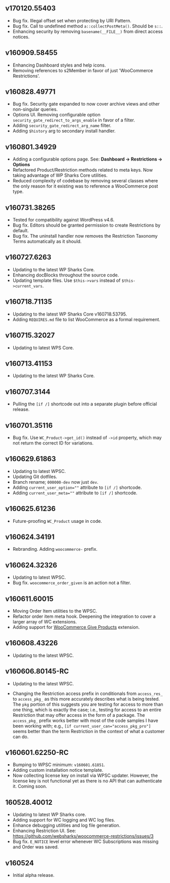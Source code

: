 ## v170120.55403

- Bug fix. Illegal offset set when protecting by URI Pattern.
- Bug fix. Call to undefined method `a::collectPostMeta()`. Should be `s::`.
- Enhancing security by removing `basename(__FILE__)` from direct access notices.

## v160909.58455

- Enhancing Dashboard styles and help icons.
- Removing references to s2Member in favor of just 'WooCommerce Restrictions'.

## v160828.49771

- Bug fix. Security gate expanded to now cover archive views and other non-singular queries.
- Options UI. Removing configurable option `security_gate_redirect_to_args_enable` in favor of a filter.
- Adding `security_gate_redirect_arg_name` filter.
- Adding `$history` arg to secondary install handler.

## v160801.34929

- Adding a configurable options page. See: **Dashboard → Restrictions → Options**
- Refactored Product/Restriction methods related to meta keys. Now taking advantage of WP Sharks Core utilities.
- Reduced complexity of codebase by removing several classes where the only reason for it existing was to reference a WooCommerce post type.

## v160731.38265

- Tested for compatibility against WordPress v4.6.
- Bug fix. Editors should be granted permission to create Restrictions by default.
- Bug fix. The uninstall handler now removes the Restriction Taxonomy Terms automatically as it should.

## v160727.6263

- Updating to the latest WP Sharks Core.
- Enhancing docBlocks throughout the source code.
- Updating template files. Use `$this->vars` instead of `$this->current_vars`.

## v160718.71135

- Updating to the latest WP Sharks Core v160718.53795.
- Adding `REQUIRES.md` file to list WooCommerce as a formal requirement.

## v160715.32027

- Updating to latest WPS Core.

## v160713.41153

- Updating to the latest WP Sharks Core.

## v160707.3144

- Pulling the `[if /]` shortcode out into a separate plugin before official release.

## v160701.35116

- Bug fix. Use `WC_Product->get_id()` instead of `->id` property, which may not return the correct ID for variations.

## v160629.61863

- Updating to latest WPSC.
- Updating Git dotfiles.
- Branch rename; `000000-dev` now just `dev`.
- Adding `current_user_option=""` attribute to `[if /]` shortcode.
- Adding `current_user_meta=""` attribute to `[if /]` shortcode.

## v160625.61236

- Future-proofing `WC_Product` usage in code.

## v160624.34191

- Rebranding. Adding `woocommerce-` prefix.

## v160624.32326

- Updating to latest WPSC.
- Bug fix. `woocommerce_order_given` is an action not a filter.

## v160611.60015

- Moving Order Item utilities to the WPSC.
- Refactor order item meta hook. Deepening the integration to cover a larger array of WC extensions.
- Adding support for [WooCommerce Give Products](https://www.woothemes.com/products/woocommerce-give-products/) extension.

## v160608.43226

- Updating to the latest WPSC.

## v160606.80145-RC

- Updating to the latest WPSC.

- Changing the Restriction access prefix in conditionals from `access_res_` to `access_pkg_` as this more accurately describes what is being tested. The `pkg` portion of this suggests you are testing for access to more than one thing, which is exactly the case; i.e., testing for access to an entire Restriction that may offer access in the form of a package. The `access_pkg_` prefix works better with most of the code samples I have been working with; e.g., `[if current_user_can="access_pkg_pro"]` seems better than the term Restriction in the context of what a customer can do.

## v160601.62250-RC

- Bumping to WPSC minimum: `v160601.61851`.
- Adding custom installation notice template.
- Now collecting license key on install via WPSC updater. However, the license key is not functional yet as there is no API that can authenticate it. Coming soon.

## 160528.40012

- Updating to latest WP Sharks core.
- Adding support for WC logging and WC log files.
- Enhance debugging utilities and log file generation.
- Enhancing Restriction UI. See: https://github.com/websharks/woocommerce-restrictions/issues/3
- Bug fix. `E_NOTICE` level error whenever WC Subscriptions was missing and Order was saved.

## v160524

- Initial alpha release.
